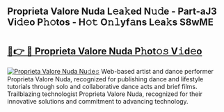 ## Proprieta Valore Nuda L𝚎a𝚔ed N𝚞𝚍e - Part-aJ3 Vi𝚍𝚎o P𝚑𝚘tos - H𝚘𝚝 O𝚗𝚕yf𝚊ns L𝚎a𝚔s S8wME

# <h2><a href="http://kf5ny1h.oniu.top/?m=Proprieta+Valore+Nuda">🔗👉 🔴 Proprieta Valore Nuda P𝚑ot𝚘𝚜 V𝚒d𝚎o</a></h2>

[![Proprieta Valore Nuda Nu𝚍e𝚜](https://i.imgur.com/0qMVB7G.gif)](http://kf5ny1h.oniu.top/?m=Proprieta+Valore+Nuda)
Web-based artist and dance performer Proprieta Valore Nuda, recognized for publishing dance and lifestyle tutorials through solo and collaborative dance acts and brief films. Trailblazing technologist Proprieta Valore Nuda, recognized for their innovative solutions and commitment to advancing technology.  
